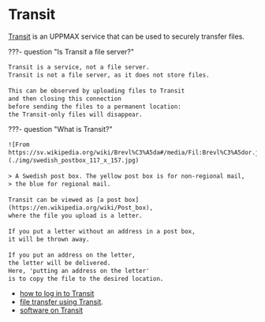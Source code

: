 # Transit

[Transit](../cluster_guides/transit.md)
is an UPPMAX service that can be used to securely transfer files.

???- question "Is Transit a file server?"

    Transit is a service, not a file server.
    Transit is not a file server, as it does not store files.

    This can be observed by uploading files to Transit
    and then closing this connection
    before sending the files to a permanent location:
    the Transit-only files will disappear.

???- question "What is Transit?"

    ![From https://sv.wikipedia.org/wiki/Brevl%C3%A5da#/media/Fil:Brevl%C3%A5dor.jpg](./img/swedish_postbox_117_x_157.jpg)

    > A Swedish post box. The yellow post box is for non-regional mail,
    > the blue for regional mail.

    Transit can be viewed as [a post box](https://en.wikipedia.org/wiki/Post_box),
    where the file you upload is a letter.

    If you put a letter without an address in a post box,
    it will be thrown away.

    If you put an address on the letter,
    the letter will be delivered.
    Here, 'putting an address on the letter'
    is to copy the file to the desired location.

 * [how to log in to Transit](../cluster_guides/login_transit.md)
 * [file transfer using Transit](../cluster_guides/transfer_transit.md).
 * [software on Transit](../cluster_guides/software_on_transit.md)
